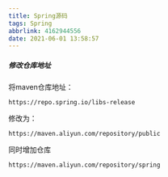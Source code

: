 ```yaml
---
title: Spring源码
tags: Spring
abbrlink: 4162944556
date: 2021-06-01 13:58:57
---
```




##### 修改仓库地址

将maven仓库地址：

```
https://repo.spring.io/libs-release
```

修改为：

````
https://maven.aliyun.com/repository/public
````



同时增加仓库

```
https://maven.aliyun.com/repository/spring
```

